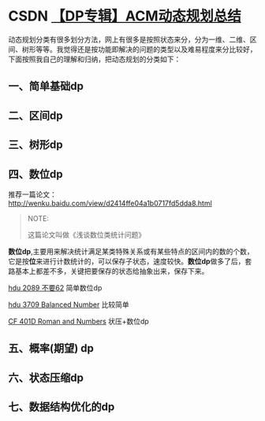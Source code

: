# CSDN [【DP专辑】ACM动态规划总结](https://blog.csdn.net/cc_again/article/details/25866971?spm=1001.2014.3001.5502)

动态规划分类有很多划分方法，网上有很多是按照状态来分，分为一维、二维、区间、树形等等。我觉得还是按功能即解决的问题的类型以及难易程度来分比较好，下面按照我自己的理解和归纳，把动态规划的分类如下：



## 一、简单基础dp



## 二、区间dp



## 三、树形dp



## 四、数位dp

推荐一篇论文：http://wenku.baidu.com/view/d2414ffe04a1b0717fd5dda8.html

> NOTE: 
>
> 这篇论文叫做《浅谈数位类统计问题》

**数位dp**,主要用来解决统计满足某类特殊关系或有某些特点的区间内的数的个数，它是按**位**来进行计数统计的，可以保存子状态，速度较快。**数位dp**做多了后，套路基本上都差不多，关键把要保存的状态给抽象出来，保存下来。

[hdu 2089 不要62](http://acm.hdu.edu.cn/showproblem.php?pid=2089) 简单数位dp

[hdu 3709 Balanced Number](http://acm.hdu.edu.cn/showproblem.php?pid=3709) 比较简单

[CF 401D Roman and Numbers](http://blog.csdn.net/cc_again/article/details/25053071) 状压+数位dp



## 五、概率(期望) dp



## 六、状态压缩dp



## 七、数据结构优化的dp



